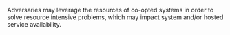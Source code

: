 Adversaries may leverage the resources of co-opted systems in order to solve resource intensive problems, which may impact system and/or hosted service availability.
